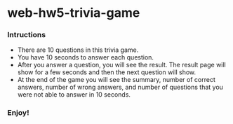# web-hw5-trivia-game

### Intructions ###

* There are 10 questions in this trivia game.
* You have 10 seconds to answer each question.
* After you answer a question, you will see the result. The result page will show for a few seconds and then the next question will show.
* At the end of the game you will see the summary, number of correct answers, number of wrong answers, and number of questions that you were not able to answer in 10 seconds.

### Enjoy! ###